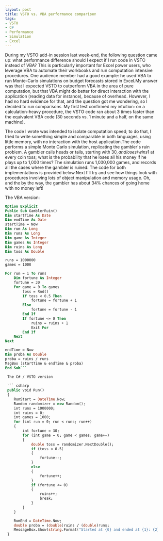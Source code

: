 ```yaml
---
layout: post
title: VSTO vs. VBA performance comparison
tags:
- VSTO
- C#
- Performance
- Simulation
- Excel
---
```


During my VSTO add-in session last week-end, the following question came up: what performance difference should I expect if I run code in VSTO instead of VBA? This is particularly important for Excel power users, who leverage VBA to automate their workbooks and run computation intensive procedures. One audience member had a good example: he used VBA to run Monte-Carlo simulations on budget forecasts stored in Excel.My answer was that I expected VSTO to outperform VBA in the area of pure computation, but that VBA might do better for direct interaction with the application (reading data for instance), because of overhead. However, I had no hard evidence for that, and the question got me wondering, so I decided to run comparisons. My first test confirmed my intuition: on a calculation-heavy procedure, the VSTO code ran about 3 times faster than the equivalent VBA code (30 seconds vs. 1 minute and a half, on the same machine).

<!--more-->

The code I wrote was intended to isolate computation speed; to do that, I tried to write something simple and comparable in both languages, using little memory, with no interaction with the host application.The code performs a simple Monte Carlo simulation, replicating the gambler's ruin problem. A gambler calls heads or tails, starting with $30, and loses/wins 1$ at every coin toss; what is the probability that he loses all his money if he plays up to 1,000 times? The simulation runs 1,000,000 games, and records all the cases where the gambler is ruined. The code for both implementations is provided below.Next I'll try and see how things look with procedures involving lots of object manipulation and memory usage. Oh, and the by the way, the gambler has about 34% chances of going home with no money left!

The VBA version:

``` vb
Option Explicit
Public Sub GamblerRuin() 
Dim startTime As Date
Dim endTime As Date
startTime = Now
Dim run As Long
Dim runs As Long
Dim game As Integer
Dim games As Integer
Dim ruins As Long
Dim toss As Double

runs = 1000000
games = 1000

For run = 1 To runs
    Dim fortune As Integer
    fortune = 30    
    For game = 0 To games
        toss = Rnd()
        If toss < 0.5 Then
            fortune = fortune + 1
        Else
            fortune = fortune - 1
        End If
        If fortune <= 0 Then
            ruins = ruins + 1
            Exit For
        End If
    Next
Next

endTime = Now
Dim proba As Double
proba = ruins / runs
MsgBox (startTime & endTime & proba)
End Sub```

 The C# / VSTO version
 
 ``` csharp 
 public void Run()
 {    
    RunStart = DateTime.Now;
    Random randomizer = new Random();
    int runs = 1000000;
    int ruins = 0;
    int games = 1000;
    for (int run = 0; run < runs; run++)
    {
        int fortune = 30;
        for (int game = 0; game < games; game++)
        {            
            double toss = randomizer.NextDouble();            
            if (toss < 0.5)            
            {                
                fortune--;            
            }            
            else            
            {                
                fortune++;            
            }
            if (fortune <= 0)            
            {                
                ruins++;                
                break;            
            }        
        }    
    }    

    RunEnd = DateTime.Now;    
    double proba = (double)ruins / (double)runs;    
    MessageBox.Show(string.Format("Started at {0} and ended at {1}: {2} ruins probability observed.", RunStart.ToLongTimeString(), RunEnd.ToLongTimeString(), proba.ToString()));
 }
```   
